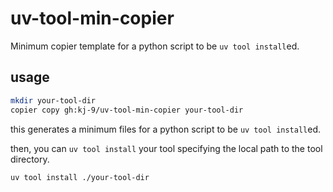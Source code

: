 # uv-tool-min-copier

Minimum copier template for a python script to be `uv tool install`ed.

## usage

```bash
mkdir your-tool-dir
copier copy gh:kj-9/uv-tool-min-copier your-tool-dir
```

this generates a minimum files for a python script to be `uv tool install`ed.


then, you can `uv tool install` your tool specifying the local path to the tool directory.
```
uv tool install ./your-tool-dir
```
